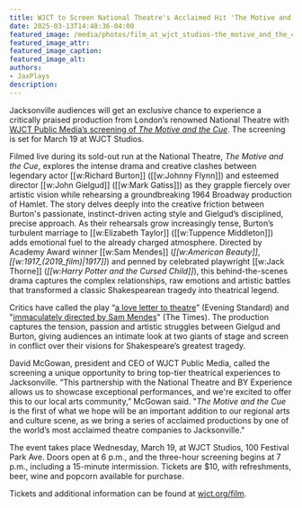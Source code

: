 ```yaml
---
title: WJCT to Screen National Theatre's Acclaimed Hit 'The Motive and the Cue'
date: 2025-03-13T14:48:36-04:00
featured_image: /media/photos/film_at_wjct_studios-the_motive_and_the_cue-event_image_960x480-1.webp
featured_image_attr: 
featured_image_caption: 
featured_image_alt: 
authors: 
- JaxPlays
description:
---
```

Jacksonville audiences will get an exclusive chance to experience a critically praised production from London’s renowned National Theatre with [WJCT Public Media’s screening of *The Motive and the Cue*](https://wjct.org/events/film/the-motive-and-the-cue/). The screening is set for March 19 at WJCT Studios.<!--more-->

Filmed live during its sold-out run at the National Theatre, *The Motive and the Cue*, explores the intense drama and creative clashes between legendary actor [[w:Richard Burton]] ([[w:Johnny Flynn]]) and esteemed director [[w:John Gielgud]] ([[w:Mark Gatiss]]) as they grapple fiercely over artistic vision while rehearsing a groundbreaking 1964 Broadway production of Hamlet. The story delves deeply into the creative friction between Burton's passionate, instinct-driven acting style and Gielgud’s disciplined, precise approach. As their rehearsals grow increasingly tense, Burton’s turbulent marriage to [[w:Elizabeth Taylor]] ([[w:Tuppence Middleton]]) adds emotional fuel to the already charged atmosphere. Directed by Academy Award winner [[w:Sam Mendes]] (*[[w:American Beauty]]*, *[[w:1917_(2019_film)|1917]]*) and penned by celebrated playwright [[w:Jack Thorne]] (*[[w:Harry Potter and the Cursed Child]]*), this behind-the-scenes drama captures the complex relationships, raw emotions and artistic battles that transformed a classic Shakespearean tragedy into theatrical legend.

Critics have called the play “[a love letter to theatre](https://www.standard.co.uk/culture/theatre/sam-mendes-lebedev-award-evening-standard-theatre-awards-interview-b1122230.html)” (Evening Standard) and "[immaculately directed by Sam Mendes](https://www.thetimes.com/culture/theatre-dance/article/the-motive-and-the-cue-review-burton-and-gielgud-clash-in-battle-of-wits-sf75tth6d?region=global)" (The Times). The production captures the tension, passion and artistic struggles between Gielgud and Burton, giving audiences an intimate look at two giants of stage and screen in conflict over their visions for Shakespeare’s greatest tragedy.

David McGowan, president and CEO of WJCT Public Media, called the screening a unique opportunity to bring top-tier theatrical experiences to Jacksonville. “This partnership with the National Theatre and BY&nbsp;Experience allows us to showcase exceptional performances, and we're excited to offer this to our local arts community,” McGowan said. "*The Motive and the Cue* is the first of what we hope will be an important addition to our regional arts and culture scene, as we bring a series of acclaimed productions by one of the world’s most acclaimed theatre companies to Jacksonville."

The event takes place Wednesday, March 19, at WJCT Studios, 100 Festival Park Ave. Doors open at 6 p.m., and the three-hour screening begins at 7 p.m., including a 15-minute intermission. Tickets are $10, with refreshments, beer, wine and popcorn available for purchase.

Tickets and additional information can be found at [wjct.org/film](https://wjct.org/film).